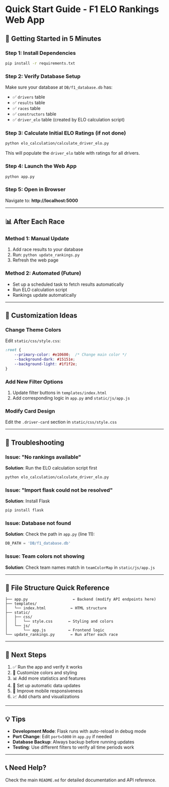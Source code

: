 # Quick Start Guide - F1 ELO Rankings Web App

## 🏁 Getting Started in 5 Minutes

### Step 1: Install Dependencies
```bash
pip install -r requirements.txt
```

### Step 2: Verify Database Setup
Make sure your database at `DB/f1_database.db` has:
- ✅ `drivers` table
- ✅ `results` table
- ✅ `races` table
- ✅ `constructors` table
- ✅ `driver_elo` table (created by ELO calculation script)

### Step 3: Calculate Initial ELO Ratings (if not done)
```bash
python elo_calculation/calculate_driver_elo.py
```

This will populate the `driver_elo` table with ratings for all drivers.

### Step 4: Launch the Web App
```bash
python app.py
```

### Step 5: Open in Browser
Navigate to: **http://localhost:5000**

---

## 📊 After Each Race

### Method 1: Manual Update
1. Add race results to your database
2. Run: `python update_rankings.py`
3. Refresh the web page

### Method 2: Automated (Future)
- Set up a scheduled task to fetch results automatically
- Run ELO calculation script
- Rankings update automatically

---

## 🎨 Customization Ideas

### Change Theme Colors
Edit `static/css/style.css`:
```css
:root {
    --primary-color: #e10600;  /* Change main color */
    --background-dark: #15151e;
    --background-light: #1f1f2e;
}
```

### Add New Filter Options
1. Update filter buttons in `templates/index.html`
2. Add corresponding logic in `app.py` and `static/js/app.js`

### Modify Card Design
Edit the `.driver-card` section in `static/css/style.css`

---

## 🔧 Troubleshooting

### Issue: "No rankings available"
**Solution**: Run the ELO calculation script first
```bash
python elo_calculation/calculate_driver_elo.py
```

### Issue: "Import flask could not be resolved"
**Solution**: Install Flask
```bash
pip install flask
```

### Issue: Database not found
**Solution**: Check the path in `app.py` (line 11):
```python
DB_PATH = 'DB/f1_database.db'
```

### Issue: Team colors not showing
**Solution**: Check team names match in `teamColorMap` in `static/js/app.js`

---

## 📁 File Structure Quick Reference

```
├── app.py                    ← Backend (modify API endpoints here)
├── templates/
│   └── index.html           ← HTML structure
├── static/
│   ├── css/
│   │   └── style.css       ← Styling and colors
│   └── js/
│       └── app.js          ← Frontend logic
└── update_rankings.py       ← Run after each race
```

---

## 🚀 Next Steps

1. ✅ Run the app and verify it works
2. 🎨 Customize colors and styling
3. 📊 Add more statistics and features
4. 🔄 Set up automatic data updates
5. 📱 Improve mobile responsiveness
6. 📈 Add charts and visualizations

---

## 💡 Tips

- **Development Mode**: Flask runs with auto-reload in debug mode
- **Port Change**: Edit `port=5000` in `app.py` if needed
- **Database Backup**: Always backup before running updates
- **Testing**: Use different filters to verify all time periods work

---

## 📞 Need Help?

Check the main `README.md` for detailed documentation and API reference.
